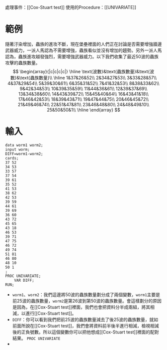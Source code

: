 處理事件：[[Cox-Stuart test]]
使用的Procedure：[[UNIVARIATE]]

# 範例
隨著汙染增加，蟲族的進攻不斷，現在堡壘裡面的人們正在討論是否需要增強牆邊武器威力，一派人馬認為不需要增強，蟲族看似並沒有增加的趨勢。另外一派人馬認為，蟲族進攻越發強烈，需要增強武器威力。以下我們收集了最近50波的蟲族攻擊的蟲族數量。
$$
\begin{array}{|c|c|c|c|}
\hline
\text{波數}&\text{蟲族數量}&\text{波數}&\text{蟲族數量}\\
\hline
1&37&26&52\\
2&34&27&53\\
3&33&28&57\\
4&37&29&54\\
5&39&30&61\\
6&35&31&52\\
7&41&32&53\\
8&38&33&62\\
9&42&34&53\\
10&39&35&59\\
11&44&36&61\\
12&39&37&69\\
13&34&38&60\\
14&43&39&72\\
15&45&40&64\\
16&43&41&18\\
17&46&42&53\\
18&39&43&71\\
19&47&44&75\\
20&46&45&72\\
21&49&46&74\\
22&51&47&81\\
23&46&48&80\\
24&48&49&10\\
25&50&50&1\\
\hline
\end{array}
$$
# 輸入
``` SAS
data worm1 worm2;
input worm;
DIFF=worm1-worm2;
cards;
37 52
34 53
33 57
37 54
39 61
35 52
41 53
38 62
42 53
39 59
44 61
39 69
36 60
43 72
45 65
43 18
46 53
39 71
47 75
46 72
49 74
51 81
46 80
48 10
50 1
;
PROC UNIVARIATE;
	VAR DIFF;
RUN;
```
- `worm1`、`worm2`：我們這邊將50波的蟲族數量劃分成了兩個變數，`worm1`主要是前25波的蟲族數量，`worm2`是第26波到第50波的蟲族數量。會這樣劃分的原因是因為，在[[Cox-Stuart test]]裡面，我們也會把資料分半成兩組，將其相減，以進行[[Cox-Stuart test]]。
- `DIFF`：你可以看到我們把前25波的蟲族數量減去了後25波的蟲族數量，就如前面所說在[[Cox-Stuart test]]，我們會將資料前半後半進行相減，檢視相減後的正負號數。所以這個變數你可以把他想成[[Cox-Stuart test]]裡面的配對結果。
`PROC UNIVARIATE`
- 